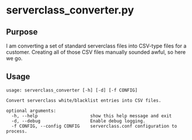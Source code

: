 serverclass_converter.py
========================

Purpose
-------

I am converting a set of standard serverclass files into CSV-type files for
a customer. Creating all of those CSV files manually sounded awful, so here
we go.

Usage
-----

    usage: serverclass_converter [-h] [-d] [-f CONFIG]

    Convert serverclass white/blacklist entries into CSV files.

    optional arguments:
      -h, --help                    show this help message and exit
      -d, --debug                   Enable debug logging.
      -f CONFIG, --config CONFIG    serverclass.conf configuration to process.
